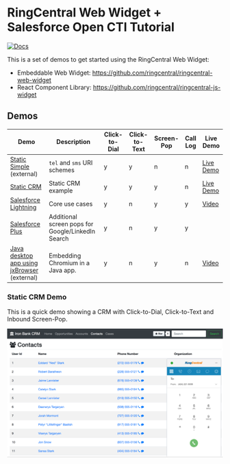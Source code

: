 # RingCentral Web Widget + Salesforce Open CTI Tutorial

[![Docs][docs-readthedocs-svg]][docs-readthedocs-url]

This is a set of demos to get started using the RingCentral Web Widget:

* Embeddable Web Widget: https://github.com/ringcentral/ringcentral-web-widget
* React Component Library: https://github.com/ringcentral/ringcentral-js-widget

## Demos

| Demo | Description | Click-to-Dial | Click-to-Text | Screen-Pop | Call Log | Live Demo |
|------|-------------|---------------|---------------|------------|----------|-----------|
| [Static Simple](https://ringcentral.github.io/ringcentral-web-widget/) (external) | `tel` and `sms` URI schemes | y | y | n | n | [Live Demo](https://ringcentral.github.io/ringcentral-web-widget/) |
| [Static CRM](http://ringcentral-web-widget-demos.readthedocs.io/en/latest/static_crm/tutorial/) | Static CRM example | y | y | y | n | [Live Demo](https://ringcentral-tutorials.github.io/ringcentral-web-widget-demos/static_crm/code) |
| [Salesforce Lightning](http://ringcentral-web-widget-demos.readthedocs.io/en/latest/salesforce_lightning/tutorial/) | Core use cases | y | n | y | y | [Video](https://www.youtube.com/watch?v=uXZkYNVaGc0) |
| [Salesforce Plus](http://ringcentral-web-widget-demos.readthedocs.io/en/latest/salesforce_lightning_more/tutorial/) | Additional screen pops for Google/LinkedIn Search | y | n | y | y | |
| [Java desktop app using jxBrowser](https://github.com/tylerlong/jxbrowser-webrtc) (external) | Embedding Chromium in a Java app. | y | n | y | n | [Video](https://www.youtube.com/watch?v=SKpLd20b2OM) |

### Static CRM Demo

This is a quick demo showing a CRM with Click-to-Dial, Click-to-Text and Inbound Screen-Pop.

[![](docs/static_crm/tutorial/static_crm_demo.png)](https://ringcentral-tutorials.github.io/ringcentral-web-widget-demos/static_crm/code/)

 [docs-readthedocs-svg]: https://img.shields.io/badge/docs-readthedocs-blue.svg
 [docs-readthedocs-url]: http://ringcentral-web-widget-demos.readthedocs.org/